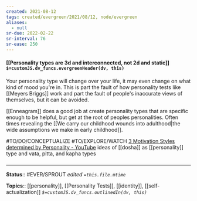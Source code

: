 ```yaml
---
created: 2021-08-12
tags: created/evergreen/2021/08/12, node/evergreen
aliases:
  - null
sr-due: 2022-02-22
sr-interval: 76
sr-ease: 250
---
```

#### [[Personality types are 3d and interconnected, not 2d and static]] `$=customJS.dv_funcs.evergreenHeader(dv, this)`

Your personality type will change over your life, it may even change on what kind of mood you're in. This is part the fault of how personality tests like [[Meyers Briggs]] work and part the fault of people's inaccurate views of themselves, but it can be avoided.

[[Enneagram]] does a good job at create personality types that are specific enough to be helpful, but get at the root of peoples personalities. Often times revealing the [[We carry our childhood wounds into adulthood|the wide assumptions we make in early childhood]]. 

#TO/DO/CONCEPTUALIZE #TO/EXPLORE/WATCH  [3 Motivation Styles determined by Personality - YouTube](https://www.youtube.com/watch?v=tRWX21lW_bU) ideas of [[dosha]] as [[personality]] type and vata, pitta, and kapha types

### <hr class="footnote"/>

**Status**:: #EVER/SPROUT 
*edited `=this.file.mtime`*

**Topics**:: [[personality]], [[Personality Tests]], [[identity]], [[self-actualization]]
*`$=customJS.dv_funcs.outlinedIn(dv, this)`*
